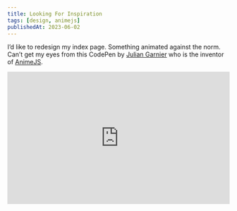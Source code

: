 ```yaml
---
title: Looking For Inspiration
tags: [design, animejs]
publishedAt: 2023-06-02
---
```


I’d like to redesign my index page. Something animated against the norm.
Can’t get my eyes from this CodePen by [Julian Garnier](https://juliangarnier.com) who is the inventor of [AnimeJS](https://animejs.com/).

<iframe height="300" style="width: 100%;" scrolling="no" title="anime.js grid staggering demo" src="https://codepen.io/juliangarnier/embed/preview/XvjWvx?default-tab=result" frameborder="no" loading="lazy" allowtransparency="true" allowfullscreen="true">
  See the Pen <a href="https://codepen.io/juliangarnier/pen/XvjWvx">
  anime.js grid staggering demo</a> by Julian Garnier (<a href="https://codepen.io/juliangarnier">@juliangarnier</a>)
  on <a href="https://codepen.io">CodePen</a>.
</iframe>
